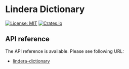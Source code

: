# Lindera Dictionary

[![License: MIT](https://img.shields.io/badge/License-MIT-yellow.svg)](https://opensource.org/licenses/MIT) [![Crates.io](https://img.shields.io/crates/v/lindera-dictionary.svg)](https://crates.io/crates/lindera-dictionary)

## API reference

The API reference is available. Please see following URL:

- [lindera-dictionary](https://docs.rs/lindera-dictionary)
